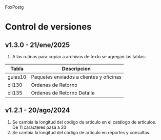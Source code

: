 FoxPostg
# Control de versiones
## v1.3.0 - 21/ene/2025
1. A las rutinas para copiar a archivos de texto se agregan las tablas:

| Tabla   | Descripcion |
|---------| ---------------------------------------|
| guias10 | Paquetes enviados a clientes y oficinas|
| cli130  | Ordenes de Retorno |
| cli135  | Ordenes de Retorno Detalle |

## v1.2.1 - 20/ago/2024
1. Se cambia la longitud del código de artículo en el catálogo de artículos.
De 11 caracteres pasa a 20
2. Se cambia la longitud del código de artículo en reportes y consultas.
